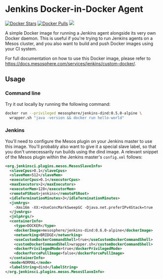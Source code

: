 # Jenkins Docker-in-Docker Agent
[![Docker Stars](https://img.shields.io/docker/stars/mesosphere/jenkins-dind.svg)][docker-hub]
[![Docker Pulls](https://img.shields.io/docker/pulls/mesosphere/jenkins-dind.svg)][docker-hub]
[![](https://images.microbadger.com/badges/image/mesosphere/jenkins-dind.svg)](http://microbadger.com/images/mesosphere/jenkins-dind "Get your own image badge on microbadger.com")

A simple Docker image for running a Jenkins agent alongside its very
own Docker daemon. This is useful if you're trying to run Jenkins agents on a
Mesos cluster, and you also want to build and push Docker images using your
CI system.

For full documentation on how to use this Docker image, please refer to
<https://docs.mesosphere.com/services/jenkins/custom-docker/>.

## Usage
### Command line
Try it out locally by running the following command:

```bash
docker run --privileged mesosphere/jenkins-dind:0.5.0-alpine \
  wrapper.sh "java -version && docker run hello-world"
```

### Jenkins
You'll need to configure the Mesos plugin on your Jenkins master to use this
image. You'll probably also want to give it a special slave label, so that you
don't unnecessarily run builds using the dind image. A relevant snippet of the
Mesos plugin within the Jenkins master's `config.xml` follows:

```xml
<org.jenkinsci.plugins.mesos.MesosSlaveInfo>
  <slaveCpus>0.1</slaveCpus>
  <slaveMem>512</slaveMem>
  <executorCpus>0.1</executorCpus>
  <maxExecutors>2</maxExecutors>
  <executorMem>128</executorMem>
  <remoteFSRoot>jenkins</remoteFSRoot>
  <idleTerminationMinutes>3</idleTerminationMinutes>
  <jvmArgs>
    -Xms16m -XX:+UseConcMarkSweepGC -Djava.net.preferIPv4Stack=true
  </jvmArgs>
  <jnlpArgs/>
  <containerInfo>
    <type>DOCKER</type>
    <dockerImage>mesosphere/jenkins-dind:0.6.0-alpine</dockerImage>
    <networking>BRIDGE</networking>
    <useCustomDockerCommandShell>true</useCustomDockerCommandShell>
    <customDockerCommandShell>wrapper.sh</customDockerCommandShell>
    <dockerPrivilegedMode>true</dockerPrivilegedMode>
    <dockerForcePullImage>false</dockerForcePullImage>
  </containerInfo>
  <mode>NORMAL</mode>
  <labelString>dind</labelString>
</org.jenkinsci.plugins.mesos.MesosSlaveInfo>
```

[docker-hub]: https://hub.docker.com/r/mesosphere/jenkins-dind
